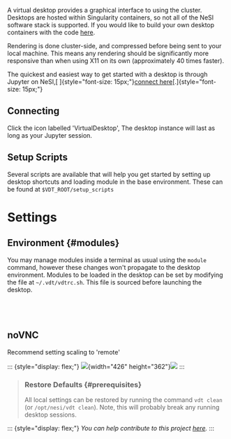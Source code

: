 A virtual desktop provides a graphical interface to using the cluster.
Desktops are hosted within Singularity containers, so not all of the
NeSI software stack is supported. If you would like to build your own
desktop containers with the code
[here](https://github.com/nesi/nesi-singularity-recipes).

Rendering is done cluster-side, and compressed before being sent to your
local machine. This means any rendering should be significantly more
responsive than when using X11 on its own (approximately 40 times
faster).

The quickest and easiest way to get started with a desktop is through
Jupyter on NeSI,[ ]{style="font-size: 15px;"}[connect
here](https://jupyter.nesi.org.nz/)[.]{style="font-size: 15px;"}

Connecting
----------

Click the icon labelled \'VirtualDesktop\', The desktop instance will
last as long as your Jupyter session.

Setup Scripts
-------------

Several scripts are available that will help you get started by setting
up desktop shortcuts and loading module in the base environment. These
can be found at `$VDT_ROOT/setup_scripts`

Settings
========

Environment {#modules}
-----------

You may manage modules inside a terminal as usual using the `module`
command, however these changes won\'t propagate to the desktop
environment. Modules to be loaded in the desktop can be set by modifying
the file at `~/.vdt/vdtrc.sh`. This file is sourced before launching the
desktop.

 
-

noVNC
-----

Recommend setting scaling to \'remote\'

::: {style="display: flex;"}
![](https://support.nesi.org.nz/hc/article_attachments/360004678036/fig1.svg){width="426"
height="362"}![](https://support.nesi.org.nz/hc/article_attachments/360005192376/VirtualScaling.png)
:::

> ### Restore Defaults {#prerequisites}
>
> All local settings can be restored by running the command `vdt clean`
> (or `/opt/nesi/vdt clean`). Note, this will probably break any running
> desktop sessions.

::: {style="display: flex;"}
*You can help contribute to this
project [here](https://github.com/nesi/nesi-virtual-desktops/projects/1).*
:::
